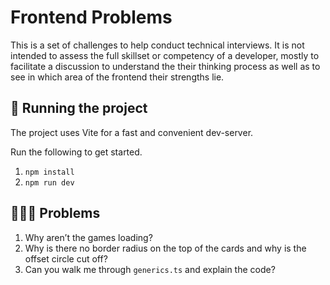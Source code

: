 # Frontend Problems

This is a set of challenges to help conduct technical interviews. It is not intended to assess the full skillset or competency of a developer, mostly to facilitate a discussion to understand the their thinking process as well as to see in which area of the frontend their strengths lie.

## 🏁 Running the project

The project uses Vite for a fast and convenient dev-server.

Run the following to get started.

1. `npm install`
2. `npm run dev`

## 🤷🏻‍♂️ Problems

1. Why aren’t the games loading?
2. Why is there no border radius on the top of the cards and why is the offset circle cut off?
3. Can you walk me through `generics.ts` and explain the code?
